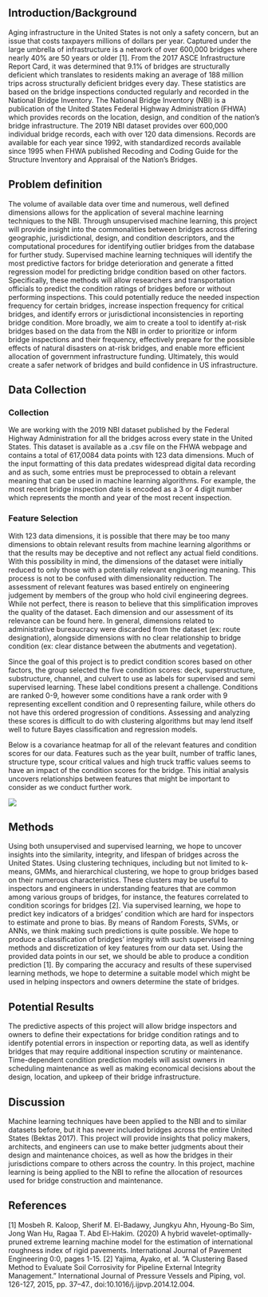 ## Introduction/Background
Aging infrastructure in the United States is not only a safety concern, but an issue that costs taxpayers millions of dollars per year. Captured under the large umbrella of infrastructure is a network of over 600,000 bridges where nearly 40% are 50 years or older [1]. From the 2017 ASCE Infrastructure Report Card, it was determined that 9.1% of bridges are structurally deficient which translates to residents making an average of 188 million trips across structurally deficient bridges every day. These statistics are based on the bridge inspections conducted regularly and recorded in the National Bridge Inventory.
The National Bridge Inventory (NBI) is a publication of the United States Federal Highway Administration (FHWA) which provides records on the location, design, and condition of the nation’s bridge infrastructure. The 2019 NBI dataset provides over 600,000 individual bridge records, each with over 120 data dimensions. Records are available for each year since 1992, with standardized records available since 1995 when FHWA published Recoding and Coding Guide for the Structure Inventory and Appraisal of the Nation’s Bridges.

## Problem definition 
The volume of available data over time and numerous, well defined dimensions allows for the application of several machine learning techniques to the NBI. Through unsupervised machine learning, this project will provide insight into the commonalities between bridges across differing geographic, jurisdictional, design, and condition descriptors, and the computational procedures for identifying outlier bridges from the database for further study. Supervised machine learning techniques will identify the most predictive factors for bridge deterioration and generate a fitted regression model for predicting bridge condition based on other factors. Specifically, these methods will allow researchers and transportation officials to predict the condition ratings of bridges before or without performing inspections. This could potentially reduce the needed inspection frequency for certain bridges, increase inspection frequency for critical bridges, and identify errors or jurisdictional inconsistencies in reporting bridge condition.
More broadly, we aim to create a tool to identify at-risk bridges based on the data from the NBI in order to prioritize or inform bridge inspections and their frequency, effectively prepare for the possible effects of natural disasters on at-risk bridges, and enable more efficient allocation of government infrastructure funding. Ultimately, this would create a safer network of bridges and build confidence in US infrastructure.

## Data Collection 
### Collection 
We are working with the 2019 NBI dataset published by the Federal Highway Administration for all the bridges across every state in the United States. This dataset is available as a .csv file on the FHWA webpage and contains a total of 617,0084 data points with 123 data dimensions. Much of the input formatting of this data predates widespread digital data recording and as such, some entries must be preprocessed to obtain a relevant meaning that can be used in machine learning algorithms. For example, the most recent bridge inspection date is encoded as a 3 or 4 digit number which represents the month and year of the most recent inspection.

### Feature Selection 
With 123 data dimensions, it is possible that there may be too many dimensions to obtain relevant results from machine learning algorithms or that the results may be deceptive and not reflect any actual field conditions. With this possibility in mind, the dimensions of the dataset were initially reduced to only those with a potentially relevant engineering meaning. This process is not to be confused with dimensionality reduction. The assessment of relevant features was based entirely on engineering judgement by members of the group who hold civil engineering degrees. While not perfect, there is reason to believe that this simplification improves the quality of the dataset. Each dimension and our assessment of its relevance can be found here. In general, dimensions related to administrative bureaucracy were discarded from the dataset (ex: route designation), alongside dimensions with no clear relationship to bridge condition (ex: clear distance between the abutments and vegetation).
 
Since the goal of this project is to predict condition scores based on other factors, the group selected the five condition scores: deck, superstructure, substructure, channel, and culvert to use as labels for supervised and semi supervised learning. These label conditions present a challenge. Conditions are ranked 0-9, however some conditions have a rank order with 9 representing excellent condition and 0 representing failure, while others do not have this ordered progression of conditions. Assessing and analyzing these scores is difficult to do with clustering algorithms but may lend itself well to future Bayes classification and regression models.
 
Below is a covariance heatmap for all of the relevant features and condition scores for our data. Features such as the year built, number of traffic lanes, structure type, scour critical values and high truck traffic values seems to have an impact of the condition scores for the bridge. This initial analysis uncovers relationships between features that might be important to consider as we conduct further work. 

<img src="cov_matrix.png" />

## Methods 
Using both unsupervised and supervised learning, we hope to uncover insights into the similarity, integrity, and lifespan of bridges across the United States. Using clustering techniques, including but not limited to k-means, GMMs, and hierarchical clustering, we hope to group bridges based on their numerous characteristics. These clusters may be useful to inspectors and engineers in understanding features that are common among various groups of bridges, for instance, the features correlated to condition scorings for bridges [2]. Via supervised learning, we hope to predict key indicators of a bridges’ condition which are hard for inspectors to estimate and prone to bias. By means of Random Forests, SVMs, or ANNs, we think making such predictions is quite possible. We hope to produce a classification of bridges’ integrity with such supervised learning methods and discretization of key features from our data set. Using the provided data points in our set, we should be able to produce a condition prediction [1]. By comparing the accuracy and results of these supervised learning methods, we hope to determine a suitable model which might be used in helping inspectors and owners determine the state of bridges. 


## Potential Results 
The predictive aspects of this project will allow bridge inspectors and owners to define their expectations for bridge condition ratings and to identify potential errors in inspection or reporting data, as well as identify bridges that may require additional inspection scrutiny or maintenance. Time-dependent condition prediction models will assist owners in scheduling maintenance as well as making economical decisions about the design, location, and upkeep of their bridge infrastructure. 

## Discussion
Machine learning techniques have been applied to the NBI and to similar datasets before, but it has never included bridges across the entire United States (Bektas 2017). This project will provide insights that policy makers, architects, and engineers can use to make better judgments about their design and maintenance choices, as well as how the bridges in their jurisdictions compare to others across the country. In this project, machine learning is being applied to the NBI to refine the allocation of resources used for bridge construction and maintenance.


## References 
[1] Mosbeh R. Kaloop, Sherif M. El-Badawy, Jungkyu Ahn, Hyoung-Bo Sim, Jong Wan Hu, Ragaa T. Abd El-Hakim. (2020) A hybrid wavelet-optimally-pruned extreme learning machine model for the estimation of international roughness index of rigid pavements. International Journal of Pavement Engineering 0:0, pages 1-15. 
[2] Yajima, Ayako, et al. “A Clustering Based Method to Evaluate Soil Corrosivity for Pipeline External Integrity Management.” International Journal of Pressure Vessels and Piping, vol. 126-127, 2015, pp. 37–47., doi:10.1016/j.ijpvp.2014.12.004. 